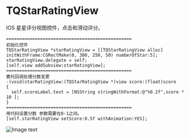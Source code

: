 TQStarRatingView
================

IOS 星星评分视图控件，点击和滑动评分。

    ================================================
    初始化控件
    TQStarRatingView *starRatingView = [[TQStarRatingView alloc] initWithFrame:CGRectMake(0, 300, 250, 50) numberOfStar:5];
    starRatingView.delegate = self;
    [self.view addSubview:starRatingView];
    ================================================
    委托回调处理分数变更
    -(void)starRatingView:(TQStarRatingView *)view score:(float)score
    {
      self.scoreLabel.text = [NSString stringWithFormat:@"%0.2f",score * 10 ];
    }
    ================================================
    用代码设置分数 参数需要在0-1之间。
    [self.starRatingView setScore:0.5f withAnimation:YES];
    
![Image text](http://github.com/TinyQ/TQStarRatingView/raw/master/READMEIMAGE/TQStarRatingView.gif)

